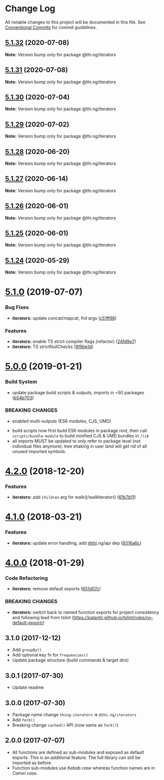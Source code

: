 # Change Log

All notable changes to this project will be documented in this file.
See [Conventional Commits](https://conventionalcommits.org) for commit guidelines.

## [5.1.32](https://github.com/thi-ng/umbrella/compare/@thi.ng/iterators@5.1.31...@thi.ng/iterators@5.1.32) (2020-07-08)

**Note:** Version bump only for package @thi.ng/iterators





## [5.1.31](https://github.com/thi-ng/umbrella/compare/@thi.ng/iterators@5.1.30...@thi.ng/iterators@5.1.31) (2020-07-08)

**Note:** Version bump only for package @thi.ng/iterators





## [5.1.30](https://github.com/thi-ng/umbrella/compare/@thi.ng/iterators@5.1.29...@thi.ng/iterators@5.1.30) (2020-07-04)

**Note:** Version bump only for package @thi.ng/iterators





## [5.1.29](https://github.com/thi-ng/umbrella/compare/@thi.ng/iterators@5.1.28...@thi.ng/iterators@5.1.29) (2020-07-02)

**Note:** Version bump only for package @thi.ng/iterators





## [5.1.28](https://github.com/thi-ng/umbrella/compare/@thi.ng/iterators@5.1.27...@thi.ng/iterators@5.1.28) (2020-06-20)

**Note:** Version bump only for package @thi.ng/iterators





## [5.1.27](https://github.com/thi-ng/umbrella/compare/@thi.ng/iterators@5.1.26...@thi.ng/iterators@5.1.27) (2020-06-14)

**Note:** Version bump only for package @thi.ng/iterators





## [5.1.26](https://github.com/thi-ng/umbrella/compare/@thi.ng/iterators@5.1.25...@thi.ng/iterators@5.1.26) (2020-06-01)

**Note:** Version bump only for package @thi.ng/iterators





## [5.1.25](https://github.com/thi-ng/umbrella/compare/@thi.ng/iterators@5.1.24...@thi.ng/iterators@5.1.25) (2020-06-01)

**Note:** Version bump only for package @thi.ng/iterators





## [5.1.24](https://github.com/thi-ng/umbrella/compare/@thi.ng/iterators@5.1.23...@thi.ng/iterators@5.1.24) (2020-05-29)

**Note:** Version bump only for package @thi.ng/iterators





# [5.1.0](https://github.com/thi-ng/umbrella/compare/@thi.ng/iterators@5.0.19...@thi.ng/iterators@5.1.0) (2019-07-07)

### Bug Fixes

* **iterators:** update concat/mapcat, fnil args ([c51ff98](https://github.com/thi-ng/umbrella/commit/c51ff98))

### Features

* **iterators:** enable TS strict compiler flags (refactor) ([24fd9e7](https://github.com/thi-ng/umbrella/commit/24fd9e7))
* **iterators:** TS strictNullChecks ([9f9be1d](https://github.com/thi-ng/umbrella/commit/9f9be1d))

# [5.0.0](https://github.com/thi-ng/umbrella/compare/@thi.ng/iterators@4.2.4...@thi.ng/iterators@5.0.0) (2019-01-21)

### Build System

* update package build scripts & outputs, imports in ~50 packages ([b54b703](https://github.com/thi-ng/umbrella/commit/b54b703))

### BREAKING CHANGES

* enabled multi-outputs (ES6 modules, CJS, UMD)

- build scripts now first build ES6 modules in package root, then call
  `scripts/bundle-module` to build minified CJS & UMD bundles in `/lib`
- all imports MUST be updated to only refer to package level
  (not individual files anymore). tree shaking in user land will get rid of
  all unused imported symbols.

# [4.2.0](https://github.com/thi-ng/umbrella/compare/@thi.ng/iterators@4.1.40...@thi.ng/iterators@4.2.0) (2018-12-20)

### Features

* **iterators:** add `children` arg for walk()/walkIterator() ([61b7b11](https://github.com/thi-ng/umbrella/commit/61b7b11))

<a name="4.1.0"></a>
# [4.1.0](https://github.com/thi-ng/umbrella/compare/@thi.ng/iterators@4.0.7...@thi.ng/iterators@4.1.0) (2018-03-21)

### Features

* **iterators:** update error handling, add [@thi](https://github.com/thi).ng/api dep ([9316a6c](https://github.com/thi-ng/umbrella/commit/9316a6c))

<a name="4.0.0"></a>
# [4.0.0](https://github.com/thi-ng/umbrella/compare/@thi.ng/iterators@3.2.4...@thi.ng/iterators@4.0.0) (2018-01-29)

### Code Refactoring

* **iterators:** remove default exports ([651d07c](https://github.com/thi-ng/umbrella/commit/651d07c))

### BREAKING CHANGES

* **iterators:** switch back to named function exports for project consistency
and following lead from tslint (https://palantir.github.io/tslint/rules/no-default-export/)

## 3.1.0 (2017-12-12)

- Add `groupBy()`
- Add optional key fn for `frequencies()`
- Update package structure (build commands & target dirs)

## 3.0.1 (2017-07-30)

- Update readme

## 3.0.0 (2017-07-30)

- Package name change `thing-iterators` => `@thi.ng/iterators`
- Add `fork()`
- Breaking change `cached()` API (now same as `fork()`)

## 2.0.0 (2017-07-07)

- All functions are defined as sub-modules and exposed as default exports. This is an additional feature. The full library can still be imported as before.
- Function sub-modules use *Kebab case* whereas function names are in *Camel case*.
